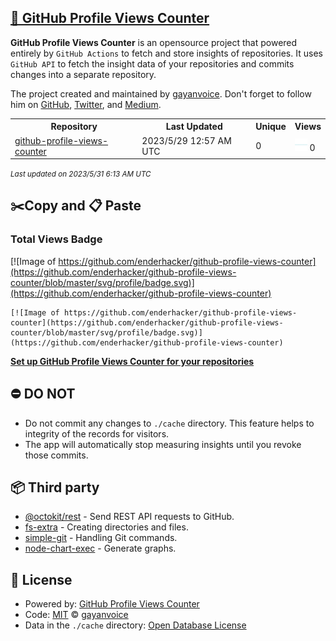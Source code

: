 ## [🚀 GitHub Profile Views Counter](https://github.com/gayanvoice/github-profile-views-counter)
**GitHub Profile Views Counter** is an opensource project that powered entirely by  `GitHub Actions` to fetch and store insights of repositories.
It uses `GitHub API` to fetch the insight data of your repositories and commits changes into a separate repository.

The project created and maintained by [gayanvoice](https://github.com/gayanvoice). Don't forget to follow him on [GitHub](https://github.com/gayanvoice), [Twitter](https://twitter.com/gayanvoice), and [Medium](https://gayanvoice.medium.com/).

<table>
	<tr>
		<th>
			Repository
		</th>
		<th>
			Last Updated
		</th>
		<th>
			Unique
		</th>
		<th>
			Views
		</th>
	</tr>
	<tr>
		<td>
			<a href="https://github.com/enderhacker/github-profile-views-counter/tree/master/readme/631592938/year.md">
				github-profile-views-counter
			</a>
		</td>
		<td>
			2023/5/29 12:57 AM UTC
		</td>
		<td>
			0
		</td>
		<td>
			<img alt="Response time graph" src="https://github.com/enderhacker/github-profile-views-counter/raw/master/graph/631592938/small/year.png" height="20"> 0
		</td>
	</tr>
</table>

<small><i>Last updated on 2023/5/31 6:13 AM UTC</i></small>

## ✂️Copy and 📋 Paste
### Total Views Badge
[![Image of https://github.com/enderhacker/github-profile-views-counter](https://github.com/enderhacker/github-profile-views-counter/blob/master/svg/profile/badge.svg)](https://github.com/enderhacker/github-profile-views-counter)

```readme
[![Image of https://github.com/enderhacker/github-profile-views-counter](https://github.com/enderhacker/github-profile-views-counter/blob/master/svg/profile/badge.svg)](https://github.com/enderhacker/github-profile-views-counter)
```
[**Set up GitHub Profile Views Counter for your repositories**](https://github.com/gayanvoice/github-profile-views-counter)
## ⛔ DO NOT
- Do not commit any changes to `./cache` directory. This feature helps to integrity of the records for visitors.
- The app will automatically stop measuring insights until you revoke those commits.
## 📦 Third party

- [@octokit/rest](https://www.npmjs.com/package/@octokit/rest) - Send REST API requests to GitHub.
- [fs-extra](https://www.npmjs.com/package/fs-extra) - Creating directories and files.
- [simple-git](https://www.npmjs.com/package/simple-git) - Handling Git commands.
- [node-chart-exec](https://www.npmjs.com/package/node-chart-exec) - Generate graphs.
## 📄 License
- Powered by: [GitHub Profile Views Counter](https://github.com/gayanvoice/github-profile-views-counter)
- Code: [MIT](./LICENSE) © [gayanvoice](https://github.com/gayanvoice)
- Data in the `./cache` directory: [Open Database License](https://opendatacommons.org/licenses/odbl/1-0/)